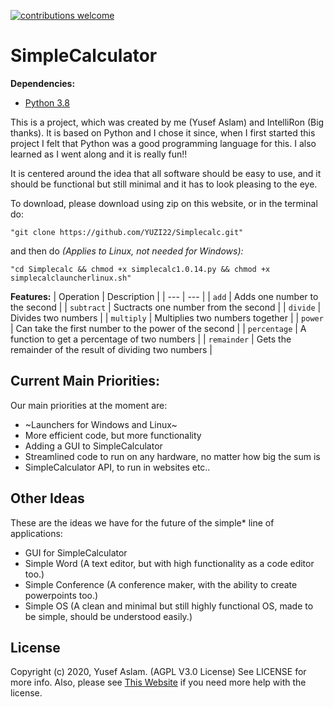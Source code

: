 [![contributions welcome](https://img.shields.io/badge/contributions-welcome-brightgreen.svg?style=flat)](https://github.com/dwyl/esta/issues)
# SimpleCalculator 

**Dependencies:**
- [Python 3.8](https://www.python.org/about/)

This is a project, which was created by me (Yusef Aslam) and IntelliRon (Big thanks).
It is based on Python and I chose it since, when I first started this project
I felt that Python was a good programming language for this. I also learned as I went along
and it is really fun!!

It is centered around the idea that all software should be easy to use, and it should be functional but still
minimal and it has to look pleasing to the eye.

To download, please download using zip on this website, or in the terminal do: 

`"git clone https://github.com/YUZI22/Simplecalc.git"`

and then do *(Applies to Linux, not needed for Windows):*

`"cd Simplecalc && chmod +x simplecalc1.0.14.py && chmod +x simplecalclauncherlinux.sh"`



**Features:**
| Operation | Description |
| --- | --- |
| `add` | Adds one number to the second |
| `subtract` | Suctracts one number from the second |
| `divide` | Divides two numbers |
| `multiply` | Multiplies two numbers together |
| `power` | Can take the first number to the power of the second |
| `percentage` | A function to get a percentage of two numbers |
| `remainder` | Gets the remainder of the result of dividing two numbers |

## Current Main Priorities:
Our main priorities at the moment are:
- ~Launchers for Windows and Linux~
- More efficient code, but more functionality
- Adding a GUI to SimpleCalculator
- Streamlined code to run on any hardware, no matter how big the sum is
- SimpleCalculator API, to run in websites etc..

## Other Ideas
These are the ideas we have for the future of the simple* line of applications:
- GUI for SimpleCalculator
- Simple Word (A text editor, but with high functionality as a code editor too.)
- Simple Conference (A conference maker, with the ability to create powerpoints too.)
- Simple OS (A clean and minimal but still highly functional OS, made to be simple, should be understood easily.)

## License
Copyright (c) 2020, Yusef Aslam. (AGPL V3.0 License)
See LICENSE for more info.
Also, please see [This Website](https://resources.whitesourcesoftware.com/blog-whitesource/top-10-gpl-license-questions-answered) if you need more help with the license.
